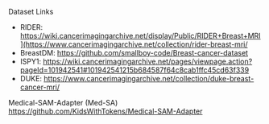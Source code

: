 Dataset Links
- RIDER: https://wiki.cancerimagingarchive.net/display/Public/RIDER+Breast+MRI](https://www.cancerimagingarchive.net/collection/rider-breast-mri/
- BreastDM: https://github.com/smallboy-code/Breast-cancer-dataset
- ISPY1: https://wiki.cancerimagingarchive.net/pages/viewpage.action?pageId=101942541#101942541215b684587f64c8cab1ffc45cd63f339
- DUKE: https://www.cancerimagingarchive.net/collection/duke-breast-cancer-mri/

Medical-SAM-Adapter (Med-SA)
https://github.com/KidsWithTokens/Medical-SAM-Adapter 

